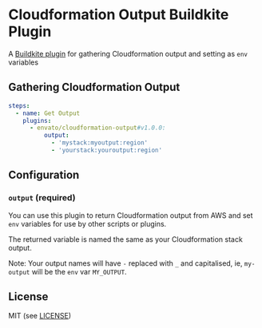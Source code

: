 # Cloudformation Output Buildkite Plugin

A [Buildkite plugin](https://buildkite.com/docs/agent/v3/plugins) for gathering Cloudformation output
and setting as `env` variables

## Gathering Cloudformation Output

```yml
steps:
  - name: Get Output
    plugins:
      - envato/cloudformation-output#v1.0.0:
          output:
            - 'mystack:myoutput:region'
            - 'yourstack:youroutput:region'
```

## Configuration

### `output` (required)

You can use this plugin to return Cloudformation output from AWS and set `env` variables for use by other scripts or plugins.

The returned variable is named the same as your Cloudformation stack output.

Note: Your output names will have `-` replaced with `_` and capitalised, ie, `my-output` will be the `env` var `MY_OUTPUT`.

## License

MIT (see [LICENSE](LICENSE))
